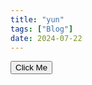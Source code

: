 ```yaml
---
title: "yun"
tags: ["Blog"]
date: 2024-07-22　　
---
```


<script>
    function showAlert() {
        alert("1");
    }
</script>
<button onclick="showAlert()">Click Me</button>
